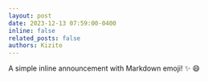 ```yaml
---
layout: post
date: 2023-12-13 07:59:00-0400
inline: false
related_posts: false
authors: Kizito
---
```


A simple inline announcement with Markdown emoji! :sparkles: :smile:
